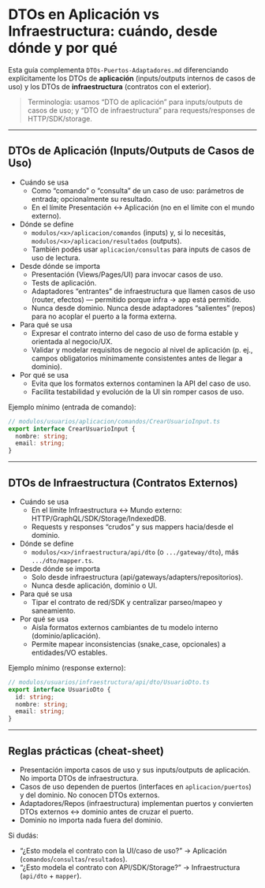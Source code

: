 # DTOs en Aplicación vs Infraestructura: cuándo, desde dónde y por qué

Esta guía complementa `DTOs-Puertos-Adaptadores.md` diferenciando explícitamente los DTOs de **aplicación** (inputs/outputs internos de casos de uso) y los DTOs de **infraestructura** (contratos con el exterior).

> Terminología: usamos “DTO de aplicación” para inputs/outputs de casos de uso; y “DTO de infraestructura” para requests/responses de HTTP/SDK/storage.

---

## DTOs de Aplicación (Inputs/Outputs de Casos de Uso)

- Cuándo se usa
  - Como “comando” o “consulta” de un caso de uso: parámetros de entrada; opcionalmente su resultado.
  - En el límite Presentación ↔ Aplicación (no en el límite con el mundo externo).
- Dónde se define
  - `modulos/<x>/aplicacion/comandos` (inputs) y, si lo necesitás, `modulos/<x>/aplicacion/resultados` (outputs).
  - También podés usar `aplicacion/consultas` para inputs de casos de uso de lectura.
- Desde dónde se importa
  - Presentación (Views/Pages/UI) para invocar casos de uso.
  - Tests de aplicación.
  - Adaptadores “entrantes” de infraestructura que llamen casos de uso (router, efectos) — permitido porque infra → app está permitido.
  - Nunca desde dominio. Nunca desde adaptadores “salientes” (repos) para no acoplar el puerto a la forma externa.
- Para qué se usa
  - Expresar el contrato interno del caso de uso de forma estable y orientada al negocio/UX.
  - Validar y modelar requisitos de negocio al nivel de aplicación (p. ej., campos obligatorios mínimamente consistentes antes de llegar a dominio).
- Por qué se usa
  - Evita que los formatos externos contaminen la API del caso de uso.
  - Facilita testabilidad y evolución de la UI sin romper casos de uso.

Ejemplo mínimo (entrada de comando):

```ts
// modulos/usuarios/aplicacion/comandos/CrearUsuarioInput.ts
export interface CrearUsuarioInput {
  nombre: string;
  email: string;
}
```

---

## DTOs de Infraestructura (Contratos Externos)

- Cuándo se usa
  - En el límite Infraestructura ↔ Mundo externo: HTTP/GraphQL/SDK/Storage/IndexedDB.
  - Requests y responses “crudos” y sus mappers hacia/desde el dominio.
- Dónde se define
  - `modulos/<x>/infraestructura/api/dto` (o `.../gateway/dto`), más `.../dto/mapper.ts`.
- Desde dónde se importa
  - Solo desde infraestructura (api/gateways/adapters/repositorios).
  - Nunca desde aplicación, dominio o UI.
- Para qué se usa
  - Tipar el contrato de red/SDK y centralizar parseo/mapeo y saneamiento.
- Por qué se usa
  - Aísla formatos externos cambiantes de tu modelo interno (dominio/aplicación).
  - Permite mapear inconsistencias (snake_case, opcionales) a entidades/VO estables.

Ejemplo mínimo (response externo):

```ts
// modulos/usuarios/infraestructura/api/dto/UsuarioDto.ts
export interface UsuarioDto {
  id: string;
  nombre: string;
  email: string;
}
```

---

## Reglas prácticas (cheat‑sheet)

- Presentación importa casos de uso y sus inputs/outputs de aplicación. No importa DTOs de infraestructura.
- Casos de uso dependen de puertos (interfaces en `aplicacion/puertos`) y del dominio. No conocen DTOs externos.
- Adaptadores/Repos (infraestructura) implementan puertos y convierten DTOs externos ↔ dominio antes de cruzar el puerto.
- Dominio no importa nada fuera del dominio.

Si dudás:

- “¿Esto modela el contrato con la UI/caso de uso?” → Aplicación (`comandos`/`consultas`/`resultados`).
- “¿Esto modela el contrato con API/SDK/Storage?” → Infraestructura (`api/dto` + `mapper`).

